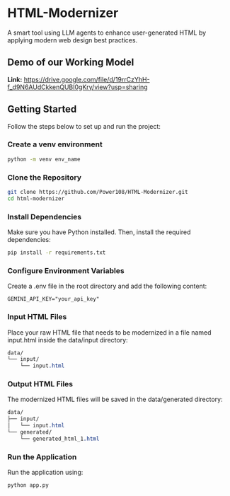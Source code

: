 # HTML-Modernizer
A smart tool using LLM agents to enhance user-generated HTML by applying modern web design best practices.

## Demo of our Working Model
**Link:** https://drive.google.com/file/d/19rrCzYhH-f_d9N6AUdCkkenQUBI0gKry/view?usp=sharing

## Getting Started

Follow the steps below to set up and run the project:

### Create a venv environment

```bash
python -m venv env_name
```

### Clone the Repository

```bash
git clone https://github.com/Power108/HTML-Modernizer.git
cd html-modernizer
```

### Install Dependencies

Make sure you have Python installed. Then, install the required dependencies:

```bash
pip install -r requirements.txt
```

### Configure Environment Variables
Create a .env file in the root directory and add the following content:

```env
GEMINI_API_KEY="your_api_key"
```

### Input HTML Files
Place your raw HTML file that needs to be modernized in a file named input.html inside the data/input directory:

```css
data/
└── input/
    └── input.html
```

### Output HTML Files
The modernized HTML files will be saved in the data/generated directory:

```css
data/
├── input/
│   └── input.html
└── generated/
    └── generated_html_1.html
```

### Run the Application
Run the application using:

```bash
python app.py
```
